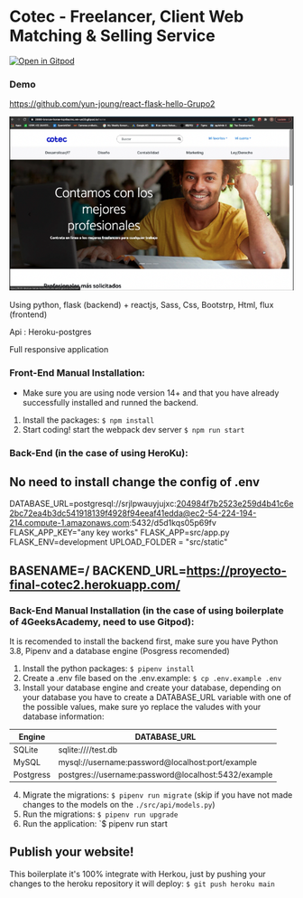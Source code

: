 # Cotec - Freelancer, Client Web Matching & Selling Service
[![Open in Gitpod](https://gitpod.io/button/open-in-gitpod.svg)](https://gitpod.io#https://github.com/4GeeksAcademy/react-flask-hello.git)

### Demo
https://github.com/yun-joung/react-flask-hello-Grupo2

[![Video Label](src/youtube.png)](https://youtu.be/JCL8xv5wyTo)



Using python, flask (backend) + reactjs, Sass, Css, Bootstrp, Html, flux (frontend)

Api : Heroku-postgres

Full responsive application

### Front-End Manual Installation:

- Make sure you are using node version 14+ and that you have already successfully installed and runned the backend.

1. Install the packages: `$ npm install`
2. Start coding! start the webpack dev server `$ npm run start`

### Back-End (in the case of using HeroKu):
No need to install 
change the config of .env 
---------------------------------------------------------------------------------------------------------------------------------------------------------------
DATABASE_URL=postgresql://srjlpwauyjujxc:204984f7b2523e259d4b41c6e2bc72ea4b3dc541918139f4928f94eeaf41edda@ec2-54-224-194-214.compute-1.amazonaws.com:5432/d5d1kqs05p69fv
FLASK_APP_KEY="any key works"
FLASK_APP=src/app.py
FLASK_ENV=development
UPLOAD_FOLDER = "src/static"

BASENAME=/
BACKEND_URL=https://proyecto-final-cotec2.herokuapp.com/
---------------------------------------------------------------------------------------------------------------------------------------------------------------

### Back-End Manual Installation (in the case of using boilerplate of 4GeeksAcademy, need to use Gitpod):

It is recomended to install the backend first, make sure you have Python 3.8, Pipenv and a database engine (Posgress recomended)

1. Install the python packages: `$ pipenv install`
2. Create a .env file based on the .env.example: `$ cp .env.example .env`
3. Install your database engine and create your database, depending on your database you have to create a DATABASE_URL variable with one of the possible values, make sure yo replace the valudes with your database information:

| Engine	| DATABASE_URL 						|
| ------------- | ----------------------------------------------------- |
| SQLite	| sqlite:////test.db	 				|
| MySQL		| mysql://username:password@localhost:port/example	|
| Postgress	| postgres://username:password@localhost:5432/example 	|

4. Migrate the migrations: `$ pipenv run migrate` (skip if you have not made changes to the models on the `./src/api/models.py`)
5. Run the migrations: `$ pipenv run upgrade`
6. Run the application: `$ pipenv run start


## Publish your website!

This boilerplate it's 100% integrate with Herkou, just by pushing your changes to the heroku repository it will deploy: `$ git push heroku main`
